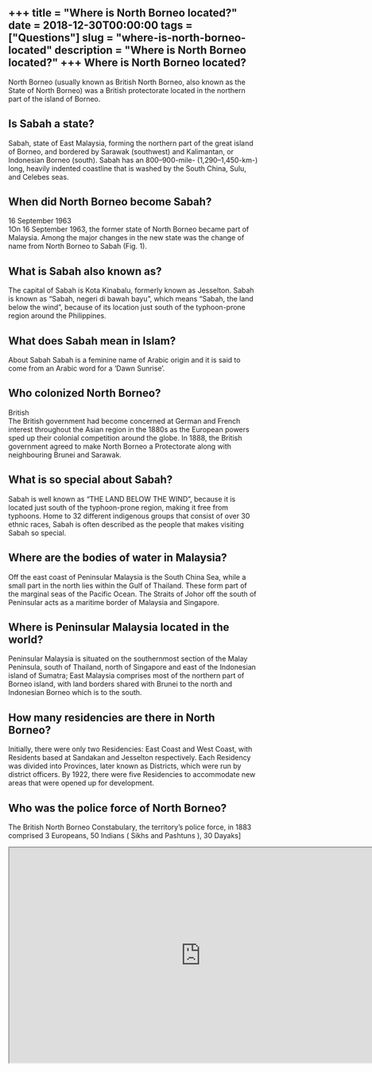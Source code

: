 +++
title = "Where is North Borneo located?"
date = 2018-12-30T00:00:00
tags = ["Questions"]
slug = "where-is-north-borneo-located"
description = "Where is North Borneo located?"
+++
Where is North Borneo located?
------------------------------

North Borneo (usually known as British North Borneo, also known as the State of North Borneo) was a British protectorate located in the northern part of the island of Borneo.

Is Sabah a state?
-----------------

Sabah, state of East Malaysia, forming the northern part of the great island of Borneo, and bordered by Sarawak (southwest) and Kalimantan, or Indonesian Borneo (south). Sabah has an 800–900-mile- (1,290–1,450-km-) long, heavily indented coastline that is washed by the South China, Sulu, and Celebes seas.

When did North Borneo become Sabah?
-----------------------------------

16 September 1963  
1On 16 September 1963, the former state of North Borneo became part of Malaysia. Among the major changes in the new state was the change of name from North Borneo to Sabah (Fig. 1).

What is Sabah also known as?
----------------------------

The capital of Sabah is Kota Kinabalu, formerly known as Jesselton. Sabah is known as “Sabah, negeri di bawah bayu”, which means “Sabah, the land below the wind”, because of its location just south of the typhoon-prone region around the Philippines.

What does Sabah mean in Islam?
------------------------------

About Sabah Sabah is a feminine name of Arabic origin and it is said to come from an Arabic word for a ‘Dawn Sunrise’.

Who colonized North Borneo?
---------------------------

British  
The British government had become concerned at German and French interest throughout the Asian region in the 1880s as the European powers sped up their colonial competition around the globe. In 1888, the British government agreed to make North Borneo a Protectorate along with neighbouring Brunei and Sarawak.

What is so special about Sabah?
-------------------------------

Sabah is well known as “THE LAND BELOW THE WIND”, because it is located just south of the typhoon-prone region, making it free from typhoons. Home to 32 different indigenous groups that consist of over 30 ethnic races, Sabah is often described as the people that makes visiting Sabah so special.

Where are the bodies of water in Malaysia?
------------------------------------------

Off the east coast of Peninsular Malaysia is the South China Sea, while a small part in the north lies within the Gulf of Thailand. These form part of the marginal seas of the Pacific Ocean. The Straits of Johor off the south of Peninsular acts as a maritime border of Malaysia and Singapore.

Where is Peninsular Malaysia located in the world?
--------------------------------------------------

Peninsular Malaysia is situated on the southernmost section of the Malay Peninsula, south of Thailand, north of Singapore and east of the Indonesian island of Sumatra; East Malaysia comprises most of the northern part of Borneo island, with land borders shared with Brunei to the north and Indonesian Borneo which is to the south.

How many residencies are there in North Borneo?
-----------------------------------------------

Initially, there were only two Residencies: East Coast and West Coast, with Residents based at Sandakan and Jesselton respectively. Each Residency was divided into Provinces, later known as Districts, which were run by district officers. By 1922, there were five Residencies to accommodate new areas that were opened up for development.

Who was the police force of North Borneo?
-----------------------------------------

The British North Borneo Constabulary, the territory’s police force, in 1883 comprised 3 Europeans, 50 Indians ( Sikhs and Pashtuns ), 30 Dayaks\]

<iframe allow="accelerometer; autoplay; clipboard-write; encrypted-media; gyroscope; picture-in-picture" allowfullscreen="" class="__youtube_prefs__  epyt-is-override  no-lazyload" data-no-lazy="1" data-origheight="433" data-origwidth="770" data-skipgform_ajax_framebjll="" height="433" id="_ytid_10793" loading="lazy" src="https://www.youtube.com/embed/ER4I0LxCDFA?enablejsapi=1&autoplay=0&cc_load_policy=0&cc_lang_pref=&iv_load_policy=1&loop=0&modestbranding=0&rel=1&fs=1&playsinline=0&autohide=2&theme=dark&color=red&controls=1&" title="YouTube player" width="770"></iframe>